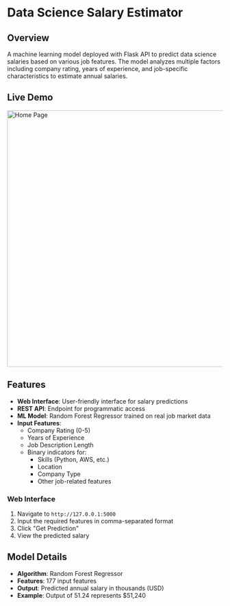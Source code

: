 # Data Science Salary Estimator

## Overview
A machine learning model deployed with Flask API to predict data science salaries based on various job features. The model analyzes multiple factors including company rating, years of experience, and job-specific characteristics to estimate annual salaries.

## Live Demo
<img src="https://drive.google.com/uc?id=1E6-ZAASuX9l7Bw5aHUhhX-EFw5MRGa6C" alt="Home Page" width="600">


## Features
- **Web Interface**: User-friendly interface for salary predictions
- **REST API**: Endpoint for programmatic access
- **ML Model**: Random Forest Regressor trained on real job market data
- **Input Features**:
  - Company Rating (0-5)
  - Years of Experience
  - Job Description Length
  - Binary indicators for:
    - Skills (Python, AWS, etc.)
    - Location
    - Company Type
    - Other job-related features


### Web Interface
1. Navigate to `http://127.0.0.1:5000`
2. Input the required features in comma-separated format
3. Click "Get Prediction"
4. View the predicted salary



## Model Details
- **Algorithm**: Random Forest Regressor
- **Features**: 177 input features
- **Output**: Predicted annual salary in thousands (USD)
- **Example**: Output of 51.24 represents $51,240



